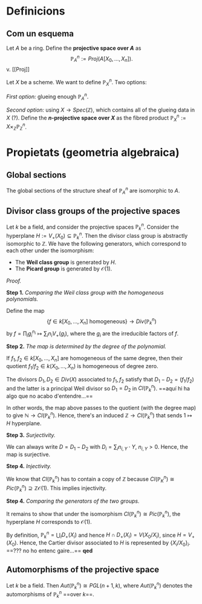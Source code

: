 # Definicions

## Com un esquema

Let $A$ be a ring. Define the **projective space over $A$** as $$\mathbb{P}^n_A := Proj(A[X_0,\dots,X_n]).$$
v. [[Proj]]

Let $X$ be a scheme. We want to define $\mathbb{P}^n_X$. Two options:

*First option:* glueing enough $\mathbb{P}^n_A$.

*Second option:* using $X \to Spec(\mathbb{Z})$, which contains all of the glueing data in $X$ (?). Define the **$n$-projective space over $X$** as the fibred product $\mathbb{P}^n_X := X \times_\mathbb{Z} \mathbb{P}^n_\mathbb{Z}$.

# Propietats (geometria algebraica)

## Global sections

The global sections of the structure sheaf of $\mathbb{P}^n_A$ are isomorphic to $A$.

## Divisor class groups of the projective spaces

Let $k$ be a field, and consider the projective spaces $\mathbb{P}^n_k$. Consider the hyperplane $H := V_+(X_0) \subseteq \mathbb{P}^n_k$. Then the divisor class group is abstractly isomorphic to $\mathbb{Z}$. We have the following generators, which correspond to each other under the isomorphism:
- The **Weil class group** is generated by $H$.
- The **Picard group** is generated by $\mathcal{O}(1)$.

*Proof.*

**Step 1.** *Comparing the Weil class group with the homogeneous polynomials.*

Define the map$$\{f \in k[X_0, \dots, X_n] \mbox{ homogeneous}\} \to Div(\mathbb{P}^n_k)$$by $f = \prod_i g_i^{n_i} \mapsto \sum_i n_i V_+(g_i)$, where the $g_i$ are the irreducible factors of $f$.

**Step 2.** *The map is determined by the degree of the polynomial.*

If $f_1, f_2 \in k[X_0, \dots, X_n]$ are homogeneous of the same degree, then their quotient $f_1/f_2 \in k(X_0, \dots, X_n)$ is homogeneous of degree zero.

The divisors $D_1, D_2 \in Div(X)$ associated to $f_1, f_2$ satisfy that $D_1 - D_2 = (f_1/f_2)$ and the latter is a principal Weil divisor so $D_1 = D_2$ in $Cl(\mathbb{P}^n_k)$. ==aquí hi ha algo que no acabo d'entendre...==

In other words, the map above passes to the quotient (with the degree map) to give $\mathbb{N} \to Cl(\mathbb{P}^n_k)$. Hence, there's an induced $\mathbb{Z} \to Cl(\mathbb{P}^n_k)$ that sends $1 \mapsto H$ hyperplane.

**Step 3.** *Surjectivity.*

We can always write $D = D_1 - D_2$ with $D_i = \sum_i n_{i,Y} \cdot Y$, $n_{i,Y} > 0$. Hence, the map is surjective.

**Step 4.** *Injectivity.*

We know that $Cl(\mathbb{P}^n_k)$ has to contain a copy of $\mathbb{Z}$ because $Cl(\mathbb{P}^n_K) \cong Pic(\mathbb{P}^n_k) \supseteq \mathbb{Z} \mathcal{O}(1)$. This implies injectivity.

**Step 4.** *Comparing the generators of the two groups.*

It remains to show that under the isomorphism $Cl(\mathbb{P}^n_k) \cong Pic(\mathbb{P}^n_k)$, the hyperplane $H$ corresponds to $\mathcal{O}(1)$.

By definition, $\mathbb{P}^n_k = \bigcup_i D_+(X_i)$ and hence $H \cap D_+(X_i) = V(X_0/X_i)$, since $H = V_+(X_0)$. Hence, the Cartier divisor associated to $H$ is represented by $\{X_i/X_0\}_i$. ==??? no ho entenc gaire...== **qed**

## Automorphisms of the projective space

Let $k$ be a field. Then $Aut(\mathbb{P}^n_k) \cong PGL(n+1,k)$, where $Aut(\mathbb{P}^n_k)$ denotes the automorphisms of $\mathbb{P}^n_k$ ==over $k$==.